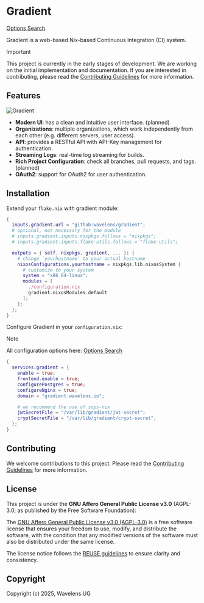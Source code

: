 # Gradient

[Options Search](https://wavelens.github.io/gradient-search)

Gradient is a web-based Nix-based Continuous Integration (CI) system.

> [!IMPORTANT]
> This project is currently in the early stages of development. We are working on the initial implementation and documentation. If you are interested in contributing, please read the [Contributing Guidelines](CONTRIBUTING.md) for more information.

## Features

![Gradient](./docs/gradient.png)

- **Modern UI**: has a clean and intuitive user interface. (planned)
- **Organizations**: multiple organizations, which work independently from each other (e.g. different servers, user access).
- **API**: provides a RESTful API with API-Key management for authentication.
- **Streaming Logs**: real-time log streaming for builds.
- **Rich Project Configuration**: check all branches, pull requests, and tags. (planned)
- **OAuth2**: support for OAuth2 for user authentication.

## Installation

Extend your `flake.nix` with gradient module:

```nix
{
  inputs.gradient.url = "github:wavelens/gradient";
  # optional, not necessary for the module
  # inputs.gradient.inputs.nixpkgs.follows = "nixpkgs";
  # inputs.gradient.inputs.flake-utils.follows = "flake-utils";

  outputs = { self, nixpkgs, gradient, ... }: {
    # change `yourhostname` to your actual hostname
    nixosConfigurations.yourhostname = nixpkgs.lib.nixosSystem {
      # customize to your system
      system = "x86_64-linux";
      modules = [
        ./configuration.nix
        gradient.nixosModules.default
      ];
    };
  };
}
```

Configure Gradient in your `configuration.nix`:

> [!NOTE]
> All configuration options here: [Options Search](https://wavelens.github.io/gradient-search)

```nix
{
  services.gradient = {
    enable = true;
    frontend.enable = true;
    configurePostgres = true;
    configureNginx = true;
    domain = "gradient.wavelens.io";

    # we recommend the use of sops-nix
    jwtSecretFile = "/var/lib/gradient/jwt-secret";
    cryptSecretFile = "/var/lib/gradient/crypt-secret";
  };
}
```

## Contributing

We welcome contributions to this project. Please read the [Contributing Guidelines](CONTRIBUTING.md) for more information.

## License

This project is under the **GNU Affero General Public License v3.0** (AGPL-3.0; as published by the Free Software Foundation):

The [GNU Affero General Public License v3.0 (AGPL-3.0)](./LICENSE) is a free software license that ensures your freedom to use, modify, and distribute the software, with the condition that any modified versions of the software must also be distributed under the same license.

The license notice follows the [REUSE guidelines](https://reuse.software/) to ensure clarity and consistency.

## Copyright

Copyright (c) 2025, Wavelens UG
